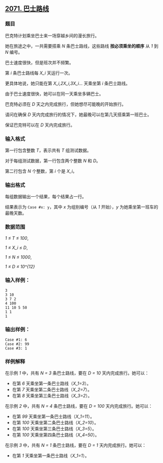 ## [2071. 巴士路线](https://www.acwing.com/problem/content/2073/)

### 题目

巴克特计划乘坐巴士来一场穿越乡间的漫长旅行。

她在旅途之中，一共需要搭乘 *N* 条巴士路线，这些路线 **按必须乘坐的顺序** 从 *1* 到 *N* 编号。

巴士速度很快，但是班次并不频繁。

第 *i* 条巴士路线每 *X_i* 天运行一次。

更具体地说，她只能在第 *X_i,2X_i,3X_i…* 天乘坐第 *i* 条巴士路线。

由于巴士速度很快，她可以在同一天乘坐多辆巴士。

巴克特必须在 *D* 天之内完成旅行，但她想尽可能晚的开始旅行。

请问在确保 *D* 天内完成旅行的情况下，她最晚可以在第几天搭乘第一班巴士。

保证巴克特可以在 *D* 天内完成旅行。

### 输入格式

第一行包含整数 *T*，表示共有 *T* 组测试数据。

对于每组测试数据，第一行包含两个整数 *N* 和 *D*。

第二行包含 *N* 个整数，第 *i* 个是 *X_i*。

### 输出格式

每组数据输出一个结果，每个结果占一行。

结果表示为 `Case #x: y`，其中 *x* 为组别编号（从 *1* 开始），*y* 为她乘坐第一班车的最晚天数。

### 数据范围

*1 ≤ T ≤ 100*,

*1 ≤ X_i ≤ D*,

*1 ≤ N ≤ 1000*,

*1 ≤ D ≤ 10^{12}*

### 输入样例：

```
3
3 10
3 7 2
4 100
11 10 5 50
1 1
1
```

### 输出样例：

```
Case #1: 6
Case #2: 99
Case #3: 1
```

### 样例解释

在示例 *1* 中，共有 *N = 3* 条巴士路线，要在 *D = 10* 天内完成旅行。她可以：

- 在第 *6* 天乘坐第一条巴士路线（*X_1=3*）。
- 在第 *7* 天乘坐第二条巴士路线（*X_2=7*）。
- 在第 *8* 天乘坐第三条巴士路线（*X_3=2*）。

在示例 *2* 中，共有 *N = 4* 条巴士路线，要在 *D = 100* 天内完成旅行。她可以：

- 在第 *99* 天乘坐第一条巴士路线（*X_1=11*）。
- 在第 *100* 天乘坐第二条巴士路线（*X_2=10*）。
- 在第 *100* 天乘坐第三条巴士路线（*X_3=5*）。
- 在第 *100* 天乘坐第四条巴士路线（*X_4=50*）。

在示例 *3* 中，共有 *N = 1* 条巴士路线，要在 *D = 1* 天内完成旅行。她可以：

- 在第 *1* 天乘坐第一条巴士路线（*X_1=1*）。
